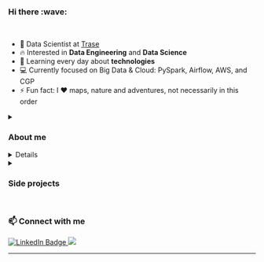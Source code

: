 <div id="header">
  <h3>Hi there :wave:</h3>
    <br/>

 - 💼 Data Scientist at <a href="https://trase.earth">Trase<a/>
 - :fire: Interested in <strong>Data Engineering</strong> and <strong>Data Science</strong>
 - :rocket: Learning every day about <strong>technologies</strong>
 - :computer: Currently focused on Big Data & Cloud: PySpark, Airflow, AWS, and CGP
 - ⚡ Fun fact: I :heart: maps, nature and adventures, not necessarily in this order
  
</div>

 <details>  
  <summary><h3>About me</h3></summary>
  <p> I am a Data Scientist / Data Engineer enthusiastic about creating actionable insights and promoting data-informed decision-making, curious, open to new challenges, and willing to learn and experiment with new technologies. 

Over the last 5+ years, I have been applying Data Analytics and Engineering to improve ESG performance in business practices, mainly in the global agricultural commodity supply chain sector. 
 
Furthermore, I have developed demonstrable work experience with the following:
 • Programming and software engineering
  <br>
 • Data enrichment, analysis, manipulation, visualization, and BI dashboards
    <br>
 • Build data pipelines and build ETL processes
    <br>
 • Data governance by designing, managing, and querying databases, and internal catalogs
    <br>
 • Code versioning control, CI/CD, and containers
    <br>
 • Spatial data modeling, analysis, and visualizations 
    <br>
 • Communicating technical processes and results to non-technical audiences and stakeholders
    <br>
 • International and agile team player by working on multi-million USD projects
    <br>

Main tech:
    <br>
 • Python, SQL, AWS (S3, EC2, ECR), PostgreSQL, Git, Github, Docker, Metabase (BI)

Currently diving into Big Data Engineering & Cloud technologies:
    <br>
 • PySpark, Airflow, AWS (Glue, Redshift), and Databricks

GIS tech:
    <br>
 • Google Earth Engine, QGIS, GDAL, ArcGIS, PostGIS, ArcPy

Some experience with:
    <br>
 • JavaScript, Node.js, and ReactJS
 
   </p>
</details>
 
<details>  
<summary><h3>Technologies</h3></summary>
<p align="left"> 
  <a href="https://aws.amazon.com" target="_blank" rel="noreferrer"> 
    <img src="https://raw.githubusercontent.com/devicons/devicon/master/icons/amazonwebservices/amazonwebservices-original-wordmark.svg" alt="aws" width="40" height="40"/> 
  </a> 
  <a href="https://www.gnu.org/software/bash/" target="_blank" rel="noreferrer"> 
    <img src="https://www.vectorlogo.zone/logos/gnu_bash/gnu_bash-icon.svg" alt="bash" width="40" height="40"/> 
  </a> 
  <a href="https://www.docker.com/" target="_blank" rel="noreferrer"> 
    <img src="https://raw.githubusercontent.com/devicons/devicon/master/icons/docker/docker-original-wordmark.svg" alt="docker" width="40" height="40"/> 
  </a> 
  <a href="https://git-scm.com/" target="_blank" rel="noreferrer"> 
    <img src="https://www.vectorlogo.zone/logos/git-scm/git-scm-icon.svg" alt="git" width="40" height="40"/> 
  </a> 
  <a href="https://developer.mozilla.org/en-US/docs/Web/JavaScript" target="_blank" rel="noreferrer"> 
    <img src="https://raw.githubusercontent.com/devicons/devicon/master/icons/javascript/javascript-original.svg" alt="javascript" width="40" height="40"/>
  </a> 
  <a href="https://nodejs.org" target="_blank" rel="noreferrer">
    <img src="https://raw.githubusercontent.com/devicons/devicon/master/icons/nodejs/nodejs-original-wordmark.svg" alt="nodejs" width="40" height="40"/>
  </a> 
  <a href="https://pandas.pydata.org/" target="_blank" rel="noreferrer"> 
    <img src="https://raw.githubusercontent.com/devicons/devicon/2ae2a900d2f041da66e950e4d48052658d850630/icons/pandas/pandas-original.svg" alt="pandas" width="40" height="40"/> 
  </a> 
  <a href="https://www.postgresql.org" target="_blank" rel="noreferrer"> 
    <img src="https://raw.githubusercontent.com/devicons/devicon/master/icons/postgresql/postgresql-original-wordmark.svg" alt="postgresql" width="40" height="40"/>     </a>
  <a href="https://www.python.org" target="_blank" rel="noreferrer">
    <img src="https://raw.githubusercontent.com/devicons/devicon/master/icons/python/python-original.svg" alt="python" width="40" height="40"/>
  </a>
  <a href="https://reactjs.org/" target="_blank" rel="noreferrer">
     <img src="https://raw.githubusercontent.com/devicons/devicon/master/icons/react/react-original-wordmark.svg" alt="react" width="40" height="40"/>
  </a>
  <a href="https://scikit-learn.org/" target="_blank" rel="noreferrer">
    <img src="https://upload.wikimedia.org/wikipedia/commons/0/05/Scikit_learn_logo_small.svg" alt="scikit_learn" width="40" height="40"/>
  </a> 
  <a href="https://seaborn.pydata.org/" target="_blank" rel="noreferrer">
    <img src="https://seaborn.pydata.org/_images/logo-mark-lightbg.svg" alt="seaborn" width="40" height="40"/>
  </a>
</p>
</details>  
       
<details>  
  <summary><h3>Side projects</h3></summary>
  <p align="left"> 
    Here you can check some cool projects and publicly useful code I've been working on
    <h4>Software Engineering</h4>
      <ul>
        <li> 
          <a href="https://github.com/tomasoak/gobarber" target="_blank"> GoBarber </a> - Schedule Service for a Hair&Barber shop - (Node.js, React.js, React Native)
        </li>
        <li> <a href="https://geomaniacs-landingpage.netlify.app" target="_blank"> GeoManiacs </a> - GeoSpatial company landing page - (React.js) </li> 
        <li> <a href="http://impacto.imaflora.org/" target="_blank"> Impact </a> -  Socio-environmental projects monitor in the Brazilian Amazon region - (Backend: Node.js, Typescript, GraphQL, JWT Auth) </li> 
        <li> <a href="https://github.com/tomasoak/e_commerce_microservice" target="_blank"> E-Commerce Microservice </a> - (Python, FastAPI, Redis) </li> 
      </ul>
     <h4>Packages</h4>
      <ul>
        <li> <a href="https://data-hopper.netlify.app/" target="_blank"> Data Hopper </a> - Python package for data engineering and data wrangling </li>
      </ul>
    <h4>Gists</h4>
      <ul>
        <li> <a href="https://gist.github.com/tomasoak/f53d6e13f82ec1e40b6045876ea73deb" target="_blank"> Git alias </a> - Speed up git commands </li>
        <li> <a href="https://gist.github.com/tomasoak/d2c010d6e479f433dae596e48c33c8cd" target="_blank"> Connecting Amazon S3 to PowerBI </a> </li>
        <li> 
         <a href="https://gist.github.com/tomasoak/1aec09f1ae92dbaee4afbae84d339076" target="_blank"> Insert image thumbnails into PostgreSQL  </a> - (Node.js)
        </li>
      </ul>
  </p>
</details>
  <br/>
<div id="badges">
  <h3> 📫 Connect with me </h3>
  <div id="social-media" >
    <a href="https://www.linkedin.com/in/tomas-carvalho/?locale=en_US">
      <img src="https://img.shields.io/badge/LinkedIn-blue?style=for-the-badge&logo=linkedin&logoColor=white" alt="LinkedIn Badge"/>
    <a/>
     <a href="mailto:tomas.jpeg@gmail.com">
      <img src=https://img.shields.io/badge/Gmail-D14836?style=for-the-badge&logo=gmail&logoColor=white />
     <a/>
  </div>
  </div>
</div>
      
___
    
<!--
**tomasoak/tomasoak** is a ✨ _special_ ✨ repository because its `README.md` (this file) appears on your GitHub profile.

Here are some ideas to get you started:

- 🔭 I’m currently working on ...
- 🌱 I’m currently learning ...
- 👯 I’m looking to collaborate on ...
- 🤔 I’m looking for help with ...
- 💬 Ask me about ...
- 📫 How to reach me: ...
- 😄 Pronouns: ...
- ⚡ Fun fact: ...
-->
